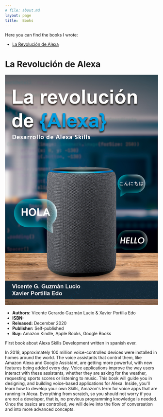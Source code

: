 ```yaml
---
# file: about.md
layout: page
title:  Books
---
```

Here you can find the books I wrote:

- [La Revolución de Alexa](#la-revolución-de-alexa)

# La Revolución de Alexa

 ![image](/assets/img/books/la_revolucion_de_alexa.jpg)

* **Authors:** Vicente Gerardo Guzmán Lucio & Xavier Portilla Edo
* **ISBN:** 
* **Released:** December 2020
* **Publisher:** Self-published
* **Buy:** Amazon Kindle, Apple Books, Google Books

First book about Alexa Skills Development written in spanish ever.

In 2018, approximately 100 million voice-controlled devices were installed in homes around the world. The voice assistants that control them, like Amazon Alexa and Google Assistant, are getting more powerful, with new features being added every day. Voice applications improve the way users interact with these assistants, whether they are asking for the weather, requesting sports scores or listening to music.
This book will guide you in designing, and building voice-based applications for Alexa. Inside, you'll learn how to develop your own Skills, Amazon's term for voice apps that are running in Alexa. Everything from scratch, so you should not worry if you are not a developer, that is, no previous programming knowledge is needed. Once the basics are controlled, we will delve into the flow of conversation and into more advanced concepts.
